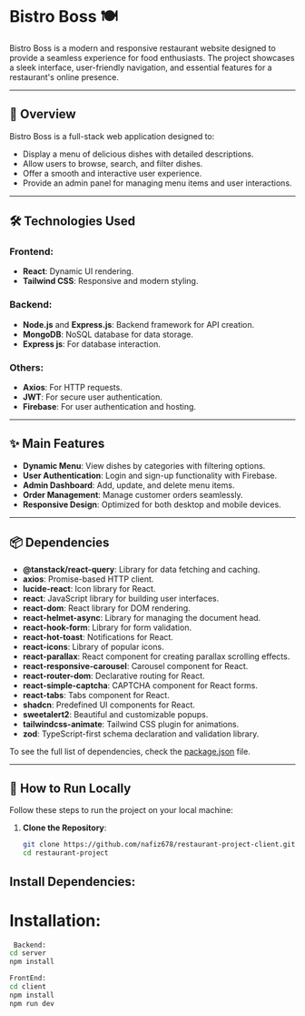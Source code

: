 # Bistro Boss 🍽️

Bistro Boss is a modern and responsive restaurant website designed to provide a seamless experience for food enthusiasts. The project showcases a sleek interface, user-friendly navigation, and essential features for a restaurant's online presence. 

---

## 🌟 Overview
Bistro Boss is a full-stack web application designed to:
- Display a menu of delicious dishes with detailed descriptions.
- Allow users to browse, search, and filter dishes.
- Offer a smooth and interactive user experience.
- Provide an admin panel for managing menu items and user interactions.

---

## 🛠️ Technologies Used
### Frontend:
- **React**: Dynamic UI rendering.
- **Tailwind CSS**: Responsive and modern styling.

### Backend:
- **Node.js** and **Express.js**: Backend framework for API creation.
- **MongoDB**: NoSQL database for data storage.
- **Express js**: For database interaction.

### Others:
- **Axios**: For HTTP requests.
- **JWT**: For secure user authentication.
- **Firebase**: For user authentication and hosting.

---

## ✨ Main Features
- **Dynamic Menu**: View dishes by categories with filtering options.
- **User Authentication**: Login and sign-up functionality with Firebase.
- **Admin Dashboard**: Add, update, and delete menu items.
- **Order Management**: Manage customer orders seamlessly.
- **Responsive Design**: Optimized for both desktop and mobile devices.

---

## 📦 Dependencies 
- **@tanstack/react-query**: Library for data fetching and caching.  
- **axios**: Promise-based HTTP client.  
- **lucide-react**: Icon library for React.  
- **react**: JavaScript library for building user interfaces.  
- **react-dom**: React library for DOM rendering.  
- **react-helmet-async**: Library for managing the document head.  
- **react-hook-form**: Library for form validation.  
- **react-hot-toast**: Notifications for React.  
- **react-icons**: Library of popular icons.  
- **react-parallax**: React component for creating parallax scrolling effects.  
- **react-responsive-carousel**: Carousel component for React.  
- **react-router-dom**: Declarative routing for React.  
- **react-simple-captcha**: CAPTCHA component for React forms.  
- **react-tabs**: Tabs component for React.  
- **shadcn**: Predefined UI components for React.  
- **sweetalert2**: Beautiful and customizable popups.   
- **tailwindcss-animate**: Tailwind CSS plugin for animations.  
- **zod**: TypeScript-first schema declaration and validation library.

To see the full list of dependencies, check the [package.json](./package.json) file.

---

## 🚀 How to Run Locally
Follow these steps to run the project on your local machine:

1. **Clone the Repository**:
   ```bash
   git clone https://github.com/nafiz678/restaurant-project-client.git
   cd restaurant-project


## Install Dependencies:

# Installation:
   ```bash
    Backend:
   cd server
   npm install

   FrontEnd:
   cd client
   npm install
   npm run dev
